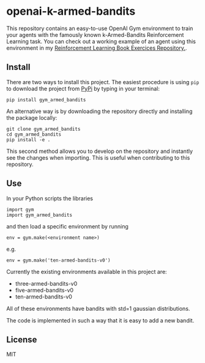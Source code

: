 # openai-k-armed-bandits

This repository contains an easy-to-use OpenAI Gym environment to train your agents with the famously known k-Armed-Bandits Reinforcement Learning task. You can check out a working example of an agent using this environment in my [Reinforcement Learning Book Exercices Repository.](https://github.com/diegoalejogm/Reinforcement-Learning/blob/master/Chapter%202/Playground%20Notebook.ipynb). 

## Install

There are two ways to install this project. The easiest procedure is using `pip` to download the project from [PyPi](http://pypi.python.org/) by typing in your terminal:

```pip install gym_armed_bandits```

An alternative way is by downloading the repository directly and installing the package locally:

```
git clone gym_armed_bandits
cd gym_armed_bandits
pip install -e .
```
This second method allows you to develop on the repository and instantly see the changes when importing. This is useful when contributing to this repository.

## Use

In your Python scripts the libraries
```
import gym
import gym_armed_bandits
```

and then load a specific environment by running
```
env = gym.make(<environment name>)
```
e.g.
```
env = gym.make('ten-armed-bandits-v0')
```

Currently the existing environments available in this project are:

- three-armed-bandits-v0
- five-armed-bandits-v0
- ten-armed-bandits-v0

All of these environments have bandits with std=1 gaussian distributions.

The code is implemented in such a way that it is easy to add a new bandit.


## License
MIT




